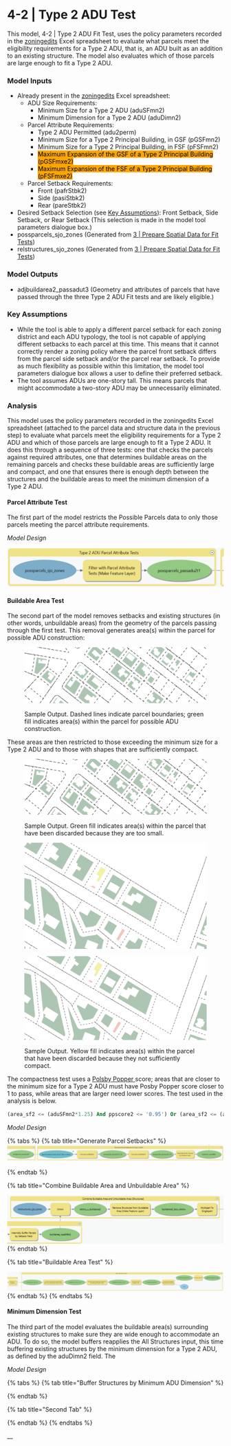 # 4-2 | Type 2 ADU Test

This model, 4-2 | Type 2 ADU Fit Test, uses the policy parameters recorded in the [zoningedits](../../analysis-preparation/tabular-inputs/#tabular-inputs) Excel spreadsheet to evaluate what parcels meet the eligibility requirements for a Type 2 ADU, that is, an ADU built as an addition to an existing structure. The model also evaluates which of those parcels are large enough to fit a Type 2 ADU.

### Model Inputs

* Already present in the [zoningedits](../../analysis-preparation/tabular-inputs/) Excel spreadsheet:
  * ADU Size Requirements:&#x20;
    * Minimum Size for a Type 2 ADU (aduSFmn2)
    * Minimum Dimension for a Type 2 ADU (aduDimn2)
  * Parcel Attribute Requirements:&#x20;
    * Type 2 ADU Permitted (adu2perm)
    * Minimum Size for a Type 2 Principal Building, in GSF (pGSFmn2)
    * Minimum Size for a Type 2 Principal Building, in FSF (pFSFmn2)
    * <mark style="background-color:orange;">Maximum Expansion of the GSF of a Type 2 Principal Building (pGSFmxe2)</mark>
    * <mark style="background-color:orange;">Maximum Expansion of the FSF of a Type 2 Principal Building (pFSFmxe2)</mark>
  * Parcel Setback Requirements:&#x20;
    * Front (pafrStbk2)
    * Side (pasiStbk2)
    * Rear (pareStbk2)
* Desired Setback Selection (see [Key Assumptions](4-2-or-type-2-adu-test.md#key-assumptions)): Front Setback, Side Setback, or Rear Setback (This selection is made in the model tool parameters dialogue box.)
* possparcels\_sjo\_zones (Generated from [3 | Prepare Spatial Data for Fit Tests](../../analysis-steps/3-or-prepare-spatial-data-for-fit-tests.md))
* relstructures\_sjo\_zones (Generated from [3 | Prepare Spatial Data for Fit Tests](../../analysis-steps/3-or-prepare-spatial-data-for-fit-tests.md))

### Model Outputs

* adjbuildarea2\_passadut3 (Geometry and attributes of parcels that have passed through the three Type 2 ADU Fit tests and are likely eligible.)&#x20;

### Key Assumptions

* While the tool is able to apply a different parcel setback for each zoning district and each ADU typology, the tool is not capable of applying different setbacks to each parcel at this time. This means that it cannot correctly render a zoning policy where the parcel front setback differs from the parcel side setback and/or the parcel rear setback. To provide as much flexibility as possible within this limitation, the model tool parameters dialogue box allows a user to define their preferred setback.
* The tool assumes ADUs are one-story tall. This means parcels that might accommodate a two-story ADU may be unnecessarily eliminated.

### Analysis

This model uses the policy parameters recorded in the zoningedits Excel spreadsheet (attached to the parcel data and structure data in the previous step) to evaluate what parcels meet the eligibility requirements for a Type 2 ADU and which of those parcels are large enough to fit a Type 2 ADU. It does this through a sequence of three tests: one that checks the parcels against required attributes, one that determines buildable areas on the remaining parcels and checks these buildable areas are sufficiently large and compact, and one that ensures there is enough depth between the structures and the buildable areas to meet the minimum dimension of a Type 2 ADU.

#### Parcel Attribute Test

The first part of the model restricts the Possible Parcels data to only those parcels meeting the parcel attribute requirements.&#x20;

_Model Design_

![Screenshot of Model 4, Group 1: Type 2 ADU Parcel Attribute Tests. Click to expand.](../../.gitbook/assets/4-1a.png)

#### Buildable Area Test

The second part of the model removes setbacks and existing structures (in other words, unbuildable areas) from the geometry of the parcels passing through the first test. This removal generates area(s) within the parcel for possible ADU construction:

<figure><img src="../../.gitbook/assets/image (9).png" alt=""><figcaption><p>Sample Output. Dashed lines indicate parcel boundaries; green fill indicates area(s) within the parcel for possible ADU construction.</p></figcaption></figure>

These areas are then restricted to those exceeding the minimum size for a Type 2 ADU and to those with shapes that are sufficiently compact.&#x20;

<figure><img src="../../.gitbook/assets/image (8).png" alt=""><figcaption><p>Sample Output. Green fill indicates area(s) within the parcel that have been discarded because they are too small.</p></figcaption></figure>

<figure><img src="../../.gitbook/assets/image (10).png" alt=""><figcaption></figcaption></figure>

<figure><img src="../../.gitbook/assets/image.png" alt=""><figcaption><p>Sample Output. Yellow fill indicates area(s) within the parcel that have been discarded because they not sufficiently compact.</p></figcaption></figure>

The compactness test uses a [Polsby Popper ](https://en.wikipedia.org/wiki/Polsby%E2%80%93Popper\_test)score; areas that are closer to the minimum size for a Type 2 ADU must have Posby Popper score closer to 1 to pass, while areas that are larger need lower scores. The test used in the analysis is below.

```sql
(area_sf2 <= (aduSFmn2*1.25) And ppscore2 <= '0.95') Or (area_sf2 <= (aduSFmn2*1.5) And ppscore2 <= '0.85') Or (area_sf2 <= (aduSFmn2*1.75) And ppscore2 <= '0.75') Or (area_sf2 <= (aduSFmn2*2.0) And ppscore2 <= '0.5') Or (area_sf2 <= (aduSFmn2*2.25) And ppscore2 <= '0.25') Or (area_sf2 <= (aduSFmn2*2.5) And ppscore2 <= '0.15') Or (area_sf2 <= (aduSFmn2* 3) And ppscore2 <= '0.10')
```

_Model Design_

{% tabs %}
{% tab title="Generate Parcel Setbacks" %}
![Click to expand](../../.gitbook/assets/4b.png)


{% endtab %}

{% tab title="Combine Buildable Area and Unbuildable Area" %}


![Click to expand](<../../.gitbook/assets/4c (1).png>)
{% endtab %}

{% tab title="Buildable Area Test" %}


![Click to expand](../../.gitbook/assets/4d.png)
{% endtab %}
{% endtabs %}

#### Minimum Dimension Test

The third part of the model evaluates the buildable area(s) surrounding existing structures to make sure they are wide enough to accommodate an ADU. To do so, the model buffers reapplies the All Structures input, this time buffering existing structures by the minimum dimension for a Type 2 ADU, as defined by the aduDimn2 field. The&#x20;

_Model Design_

{% tabs %}
{% tab title="Buffer Structures by Minimum ADU Dimension" %}

{% endtab %}

{% tab title="Second Tab" %}

{% endtab %}
{% endtabs %}

__
